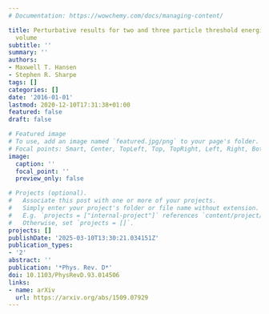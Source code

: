 ```yaml
---
# Documentation: https://wowchemy.com/docs/managing-content/

title: Perturbative results for two and three particle threshold energies in finite
  volume
subtitle: ''
summary: ''
authors:
- Maxwell T. Hansen
- Stephen R. Sharpe
tags: []
categories: []
date: '2016-01-01'
lastmod: 2020-12-10T17:31:38+01:00
featured: false
draft: false

# Featured image
# To use, add an image named `featured.jpg/png` to your page's folder.
# Focal points: Smart, Center, TopLeft, Top, TopRight, Left, Right, BottomLeft, Bottom, BottomRight.
image:
  caption: ''
  focal_point: ''
  preview_only: false

# Projects (optional).
#   Associate this post with one or more of your projects.
#   Simply enter your project's folder or file name without extension.
#   E.g. `projects = ["internal-project"]` references `content/project/deep-learning/index.md`.
#   Otherwise, set `projects = []`.
projects: []
publishDate: '2025-03-10T13:30:21.034151Z'
publication_types:
- '2'
abstract: ''
publication: '*Phys. Rev. D*'
doi: 10.1103/PhysRevD.93.014506
links:
- name: arXiv
  url: https://arxiv.org/abs/1509.07929
---
```

